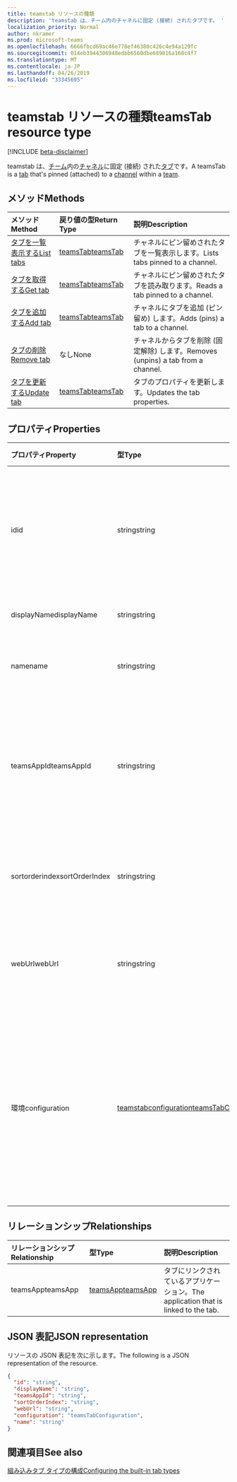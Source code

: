 ```yaml
---
title: teamstab リソースの種類
description: 'teamstab は、チーム内のチャネルに固定 (接続) されたタブです。 '
localization_priority: Normal
author: nkramer
ms.prod: microsoft-teams
ms.openlocfilehash: 6666fbcd69ac46e778ef46380c426c4e94a129fc
ms.sourcegitcommit: 014eb3944306948edbb6560dbe689816a168c4f7
ms.translationtype: MT
ms.contentlocale: ja-JP
ms.lasthandoff: 04/26/2019
ms.locfileid: "33345695"
---
```

# <a name="teamstab-resource-type"></a><span data-ttu-id="ff594-103">teamstab リソースの種類</span><span class="sxs-lookup"><span data-stu-id="ff594-103">teamsTab resource type</span></span>

[!INCLUDE [beta-disclaimer](../../includes/beta-disclaimer.md)]

<span data-ttu-id="ff594-104">teamstab は、[チーム](team.md)内の[チャネル](channel.md)に固定 (接続) された[タブ](../resources/teamstab.md)です。</span><span class="sxs-lookup"><span data-stu-id="ff594-104">A teamsTab is a [tab](../resources/teamstab.md) that's pinned (attached) to a [channel](channel.md) within a [team](team.md).</span></span> 

## <a name="methods"></a><span data-ttu-id="ff594-105">メソッド</span><span class="sxs-lookup"><span data-stu-id="ff594-105">Methods</span></span>

| <span data-ttu-id="ff594-106">メソッド</span><span class="sxs-lookup"><span data-stu-id="ff594-106">Method</span></span>       | <span data-ttu-id="ff594-107">戻り値の型</span><span class="sxs-lookup"><span data-stu-id="ff594-107">Return Type</span></span>  |<span data-ttu-id="ff594-108">説明</span><span class="sxs-lookup"><span data-stu-id="ff594-108">Description</span></span>|
|:---------------|:--------|:----------|
|[<span data-ttu-id="ff594-109">タブを一覧表示する</span><span class="sxs-lookup"><span data-stu-id="ff594-109">List tabs</span></span>](../api/teamstab-list.md) | [<span data-ttu-id="ff594-110">teamsTab</span><span class="sxs-lookup"><span data-stu-id="ff594-110">teamsTab</span></span>](teamstab.md) | <span data-ttu-id="ff594-111">チャネルにピン留めされたタブを一覧表示します。</span><span class="sxs-lookup"><span data-stu-id="ff594-111">Lists tabs pinned to a channel.</span></span>|
|[<span data-ttu-id="ff594-112">タブを取得する</span><span class="sxs-lookup"><span data-stu-id="ff594-112">Get tab</span></span>](../api/teamstab-get.md) | [<span data-ttu-id="ff594-113">teamsTab</span><span class="sxs-lookup"><span data-stu-id="ff594-113">teamsTab</span></span>](teamstab.md) | <span data-ttu-id="ff594-114">チャネルにピン留めされたタブを読み取ります。</span><span class="sxs-lookup"><span data-stu-id="ff594-114">Reads a tab pinned to a channel.</span></span>|
|[<span data-ttu-id="ff594-115">タブを追加する</span><span class="sxs-lookup"><span data-stu-id="ff594-115">Add tab</span></span>](../api/teamstab-add.md) | [<span data-ttu-id="ff594-116">teamsTab</span><span class="sxs-lookup"><span data-stu-id="ff594-116">teamsTab</span></span>](teamstab.md) | <span data-ttu-id="ff594-117">チャネルにタブを追加 (ピン留め) します。</span><span class="sxs-lookup"><span data-stu-id="ff594-117">Adds (pins) a tab to a channel.</span></span>|
|[<span data-ttu-id="ff594-118">タブの削除</span><span class="sxs-lookup"><span data-stu-id="ff594-118">Remove tab</span></span>](../api/teamstab-delete.md) | <span data-ttu-id="ff594-119">なし</span><span class="sxs-lookup"><span data-stu-id="ff594-119">None</span></span> | <span data-ttu-id="ff594-120">チャネルからタブを削除 (固定解除) します。</span><span class="sxs-lookup"><span data-stu-id="ff594-120">Removes (unpins) a tab from a channel.</span></span>|
|[<span data-ttu-id="ff594-121">タブを更新する</span><span class="sxs-lookup"><span data-stu-id="ff594-121">Update tab</span></span>](../api/teamstab-update.md) | [<span data-ttu-id="ff594-122">teamsTab</span><span class="sxs-lookup"><span data-stu-id="ff594-122">teamsTab</span></span>](teamstab.md) | <span data-ttu-id="ff594-123">タブのプロパティを更新します。</span><span class="sxs-lookup"><span data-stu-id="ff594-123">Updates the tab properties.</span></span>|


## <a name="properties"></a><span data-ttu-id="ff594-124">プロパティ</span><span class="sxs-lookup"><span data-stu-id="ff594-124">Properties</span></span>

|<span data-ttu-id="ff594-125">プロパティ</span><span class="sxs-lookup"><span data-stu-id="ff594-125">Property</span></span>|<span data-ttu-id="ff594-126">型</span><span class="sxs-lookup"><span data-stu-id="ff594-126">Type</span></span>|<span data-ttu-id="ff594-127">説明</span><span class="sxs-lookup"><span data-stu-id="ff594-127">Description</span></span>|
|:---------------|:--------|:----------|
|  <span data-ttu-id="ff594-128">id</span><span class="sxs-lookup"><span data-stu-id="ff594-128">id</span></span>              |   <span data-ttu-id="ff594-129">string</span><span class="sxs-lookup"><span data-stu-id="ff594-129">string</span></span>                  |  <span data-ttu-id="ff594-130">チャネルタブの特定のインスタンスを一意に識別する識別子。読み取り専用。</span><span class="sxs-lookup"><span data-stu-id="ff594-130">Identifier that uniquely identifies a specific instance of a channel tab. Read only.</span></span>     |
|  <span data-ttu-id="ff594-131">displayName</span><span class="sxs-lookup"><span data-stu-id="ff594-131">displayName</span></span>            |   <span data-ttu-id="ff594-132">string</span><span class="sxs-lookup"><span data-stu-id="ff594-132">string</span></span>                  |  <span data-ttu-id="ff594-133">タブの名前を指定します。</span><span class="sxs-lookup"><span data-stu-id="ff594-133">Name of the tab.</span></span>     |
|  <span data-ttu-id="ff594-134">name</span><span class="sxs-lookup"><span data-stu-id="ff594-134">name</span></span>            |   <span data-ttu-id="ff594-135">string</span><span class="sxs-lookup"><span data-stu-id="ff594-135">string</span></span>                  |  <span data-ttu-id="ff594-136">予定タブの名前を指定します。</span><span class="sxs-lookup"><span data-stu-id="ff594-136">(Deprecated) Name of the tab.</span></span>     |
|  <span data-ttu-id="ff594-137">teamsAppId</span><span class="sxs-lookup"><span data-stu-id="ff594-137">teamsAppId</span></span>           |   <span data-ttu-id="ff594-138">string</span><span class="sxs-lookup"><span data-stu-id="ff594-138">string</span></span>             |  <span data-ttu-id="ff594-139">タブのアプリ定義識別子。この値は、タブの作成後に変更することはできません。</span><span class="sxs-lookup"><span data-stu-id="ff594-139">App definition identifier of the tab. This value cannot be changed after tab creation.</span></span>     |
|  <span data-ttu-id="ff594-140">sortorderindex</span><span class="sxs-lookup"><span data-stu-id="ff594-140">sortOrderIndex</span></span>  |   <span data-ttu-id="ff594-141">string</span><span class="sxs-lookup"><span data-stu-id="ff594-141">string</span></span>                  |  <span data-ttu-id="ff594-142">タブの並べ替えに使用される順序のインデックスです。</span><span class="sxs-lookup"><span data-stu-id="ff594-142">Index of the order used for sorting tabs.</span></span>     |
|  <span data-ttu-id="ff594-143">webUrl</span><span class="sxs-lookup"><span data-stu-id="ff594-143">webUrl</span></span>          |   <span data-ttu-id="ff594-144">string</span><span class="sxs-lookup"><span data-stu-id="ff594-144">string</span></span>                  |  <span data-ttu-id="ff594-145">tab インスタンスのディープリンク url。</span><span class="sxs-lookup"><span data-stu-id="ff594-145">Deep link url of the tab instance.</span></span> <span data-ttu-id="ff594-146">読み取り専用です。</span><span class="sxs-lookup"><span data-stu-id="ff594-146">Read only.</span></span>     |
|  <span data-ttu-id="ff594-147">環境</span><span class="sxs-lookup"><span data-stu-id="ff594-147">configuration</span></span>        |   [<span data-ttu-id="ff594-148">teamstabconfiguration</span><span class="sxs-lookup"><span data-stu-id="ff594-148">teamsTabConfiguration</span></span>](teamstabconfiguration.md) |  <span data-ttu-id="ff594-149">タブに適用されるカスタム設定のコンテナーです。このプロパティが設定されると、タブは構成されたことを示します。</span><span class="sxs-lookup"><span data-stu-id="ff594-149">Container for custom settings applied to a tab. The tab is considered configured only once this property is set.</span></span>     |

## <a name="relationships"></a><span data-ttu-id="ff594-150">リレーションシップ</span><span class="sxs-lookup"><span data-stu-id="ff594-150">Relationships</span></span>

| <span data-ttu-id="ff594-151">リレーションシップ</span><span class="sxs-lookup"><span data-stu-id="ff594-151">Relationship</span></span> | <span data-ttu-id="ff594-152">型</span><span class="sxs-lookup"><span data-stu-id="ff594-152">Type</span></span>   | <span data-ttu-id="ff594-153">説明</span><span class="sxs-lookup"><span data-stu-id="ff594-153">Description</span></span> |
|:---------------|:--------|:----------|
|<span data-ttu-id="ff594-154">teamsApp</span><span class="sxs-lookup"><span data-stu-id="ff594-154">teamsApp</span></span>|[<span data-ttu-id="ff594-155">teamsApp</span><span class="sxs-lookup"><span data-stu-id="ff594-155">teamsApp</span></span>](teamsapp.md) | <span data-ttu-id="ff594-156">タブにリンクされているアプリケーション。</span><span class="sxs-lookup"><span data-stu-id="ff594-156">The application that is linked to the tab.</span></span> |

## <a name="json-representation"></a><span data-ttu-id="ff594-157">JSON 表記</span><span class="sxs-lookup"><span data-stu-id="ff594-157">JSON representation</span></span>

<span data-ttu-id="ff594-158">リソースの JSON 表記を次に示します。</span><span class="sxs-lookup"><span data-stu-id="ff594-158">The following is a JSON representation of the resource.</span></span>


<!-- {
  "blockType": "resource",
  "baseType": "microsoft.graph.entity",
  "@odata.type": "microsoft.graph.teamsTab"
}-->

```json
{
  "id": "string",
  "displayName": "string",
  "teamsAppId": "string",
  "sortOrderIndex": "string",
  "webUrl": "string",
  "configuration": "teamsTabConfiguration",
  "name": "string"
}

```

<!-- uuid: 8fcb5dbc-d5aa-4681-8e31-b001d5168d79
2015-10-25 14:57:30 UTC -->
<!--
{
  "type": "#page.annotation",
  "description": "teamsTab resource",
  "keywords": "",
  "section": "documentation",
  "tocPath": "",
  "suppressions": []
}
-->

## <a name="see-also"></a><span data-ttu-id="ff594-159">関連項目</span><span class="sxs-lookup"><span data-stu-id="ff594-159">See also</span></span>

[<span data-ttu-id="ff594-160">組み込みタブ タイプの構成</span><span class="sxs-lookup"><span data-stu-id="ff594-160">Configuring the built-in tab types</span></span>](/graph/teams-configuring-builtin-tabs)
